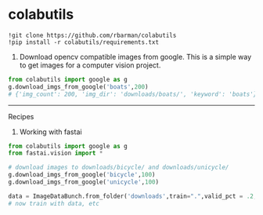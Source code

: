 # colabutils
```
!git clone https://github.com/rbarman/colabutils
!pip install -r colabutils/requirements.txt
```

1) Download opencv compatible images from google. This is a simple way to get images for a computer vision project.

```python
from colabutils import google as g
g.download_imgs_from_google('boats',200)
# {'img_count': 200, 'img_dir': 'downloads/boats/', 'keyword': 'boats'}
```

---
Recipes

1) Working with fastai

```python
from colabutils import google as g
from fastai.vision import *

# download images to downloads/bicycle/ and downloads/unicycle/ 
g.download_imgs_from_google('bicycle',100)
g.download_imgs_from_google('unicycle',100)

data = ImageDataBunch.from_folder('downloads',train=".",valid_pct = .2, ds_tfms=get_transforms(), size=224, bs=64).normalize(imagenet_stats)
# now train with data, etc
```